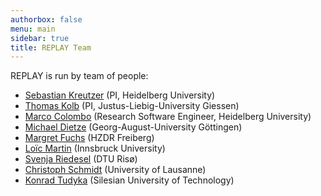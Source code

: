 ```yaml
---
authorbox: false
menu: main
sidebar: true
title: REPLAY Team
---
```


REPLAY is run by team of people:

- [Sebastian Kreutzer](https://www.geog.uni-heidelberg.de/geomorph/kreutzer_en.html)
(PI, Heidelberg University)
- [Thomas Kolb](https://www.uni-giessen.de/en/faculties/f07/departments/geography/sections/physical/staff/kolb-en)
(PI, Justus-Liebig-University Giessen)
- [Marco Colombo]() (Research Software Engineer, Heidelberg University)
- [Michael Dietze](https://www.uni-goettingen.de/en/660821.html) (Georg-August-University Göttingen)
- [Margret Fuchs](https://www.hzdr.de/db/!ContMan.Visi.Card?pUid=15926&pNid=3055) (HZDR Freiberg)
- [Loïc Martin]() (Innsbruck University)
- [Svenja Riedesel]() (DTU Risø)
- [Christoph Schmidt]() (University of Lausanne)
- [Konrad Tudyka]() (Silesian University of Technology)
